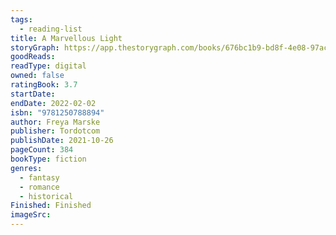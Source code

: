 ```yaml
---
tags:
  - reading-list
title: A Marvellous Light
storyGraph: https://app.thestorygraph.com/books/676bc1b9-bd8f-4e08-97ac-d87cce106ae3
goodReads:
readType: digital
owned: false
ratingBook: 3.7
startDate:
endDate: 2022-02-02
isbn: "9781250788894"
author: Freya Marske
publisher: Tordotcom
publishDate: 2021-10-26
pageCount: 384
bookType: fiction
genres:
  - fantasy
  - romance
  - historical
Finished: Finished
imageSrc:
---
```

